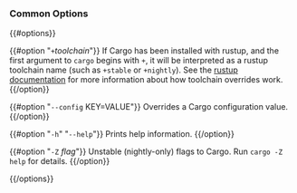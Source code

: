 ### Common Options

{{#options}}

{{#option "`+`_toolchain_"}}
If Cargo has been installed with rustup, and the first argument to `cargo`
begins with `+`, it will be interpreted as a rustup toolchain name (such
as `+stable` or `+nightly`).
See the [rustup documentation](https://rust-lang.github.io/rustup/overrides.html)
for more information about how toolchain overrides work.
{{/option}}

{{#option "`--config` KEY=VALUE"}}
Overrides a Cargo configuration value.
{{/option}}

{{#option "`-h`" "`--help`"}}
Prints help information.
{{/option}}

{{#option "`-Z` _flag_"}}
Unstable (nightly-only) flags to Cargo. Run `cargo -Z help` for details.
{{/option}}

{{/options}}
